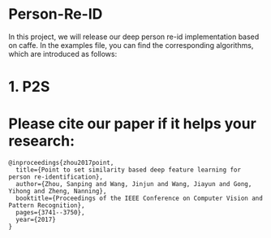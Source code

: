 # Person-Re-ID

In this project, we will release our deep person re-id implementation based on caffe. In the examples file, you can find the corresponding
algorithms, which are introduced as follows:

# 1. P2S

# Please cite our paper if it helps your research:
``` 
@inproceedings{zhou2017point,
  title={Point to set similarity based deep feature learning for person re-identification},
  author={Zhou, Sanping and Wang, Jinjun and Wang, Jiayun and Gong, Yihong and Zheng, Nanning},
  booktitle={Proceedings of the IEEE Conference on Computer Vision and Pattern Recognition},
  pages={3741--3750},
  year={2017}
}
```
